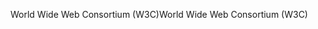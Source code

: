 <span data-ttu-id="8f7a6-101">World Wide Web Consortium (W3C)</span><span class="sxs-lookup"><span data-stu-id="8f7a6-101">World Wide Web Consortium (W3C)</span></span>